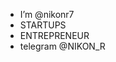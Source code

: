 - I’m @nikonr7
- STARTUPS
- ENTREPRENEUR  
- telegram @NIKON_R

<!---
nikonr7/nikonr7 is a ✨ special ✨ repository because its `README.md` (this file) appears on your GitHub profile.
You can click the Preview link to take a look at your changes.
--->
